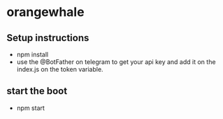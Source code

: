 # orangewhale

## Setup instructions

- npm install
- use the @BotFather on telegram to get your api key and add it on the index.js on the token variable.

## start the boot

- npm start
